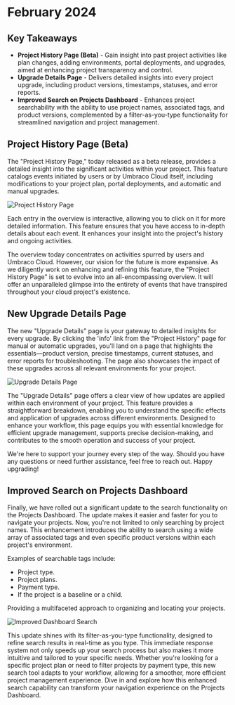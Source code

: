 # February 2024

## Key Takeaways

* **Project History Page (Beta)** - Gain insight into past project activities like plan changes, adding environments, portal deployments, and upgrades, aimed at enhancing project transparency and control.
* **Upgrade Details Page** - Delivers detailed insights into every project upgrade, including product versions, timestamps, statuses, and error reports.
* **Improved Search on Projects Dashboard** - Enhances project searchability with the ability to use project names, associated tags, and product versions, complemented by a filter-as-you-type functionality for streamlined navigation and project management.

## Project History Page (Beta)

The "Project History Page," today released as a beta release, provides a detailed insight into the significant activities within your project. This feature catalogs events initiated by users or by Umbraco Cloud itself, including modifications to your project plan, portal deployments, and automatic and manual upgrades.

![Project History Page](../../images/ProjectHistory.gif)

Each entry in the overview is interactive, allowing you to click on it for more detailed information. This feature ensures that you have access to in-depth details about each event. It enhances your insight into the project's history and ongoing activities.

The overview today concentrates on activities spurred by users and Umbraco Cloud. However, our vision for the future is more expansive. As we diligently work on enhancing and refining this feature, the "Project History Page" is set to evolve into an all-encompassing overview. It will offer an unparalleled glimpse into the entirety of events that have transpired throughout your cloud project's existence.

## New Upgrade Details Page

The new "Upgrade Details" page is your gateway to detailed insights for every upgrade. By clicking the 'info' link from the "Project History" page for manual or automatic upgrades, you'll land on a page that highlights the essentials—product version, precise timestamps, current statuses, and error reports for troubleshooting. The page also showcases the impact of these upgrades across all relevant environments for your project.

![Upgrade Details Page](../../images/UpgradeDetailsPage.gif)

The "Upgrade Details" page offers a clear view of how updates are applied within each environment of your project. This feature provides a straightforward breakdown, enabling you to understand the specific effects and application of upgrades across different environments. Designed to enhance your workflow, this page equips you with essential knowledge for efficient upgrade management, supports precise decision-making, and contributes to the smooth operation and success of your project.

We're here to support your journey every step of the way. Should you have any questions or need further assistance, feel free to reach out. Happy upgrading!

## Improved Search on Projects Dashboard

Finally, we have rolled out a significant update to the search functionality on the Projects Dashboard. The update makes it easier and faster for you to navigate your projects. Now, you're not limited to only searching by project names. This enhancement introduces the ability to search using a wide array of associated tags and even specific product versions within each project's environment.

Examples of searchable tags include:

* Project type.
* Project plans.
* Payment type.
* If the project is a baseline or a child.

Providing a multifaceted approach to organizing and locating your projects.

![Improved Dashboard Search](../../images/DashboardSearch.gif)

This update shines with its filter-as-you-type functionality, designed to refine search results in real-time as you type. This immediate response system not only speeds up your search process but also makes it more intuitive and tailored to your specific needs. Whether you're looking for a specific project plan or need to filter projects by payment type, this new search tool adapts to your workflow, allowing for a smoother, more efficient project management experience. Dive in and explore how this enhanced search capability can transform your navigation experience on the Projects Dashboard.
